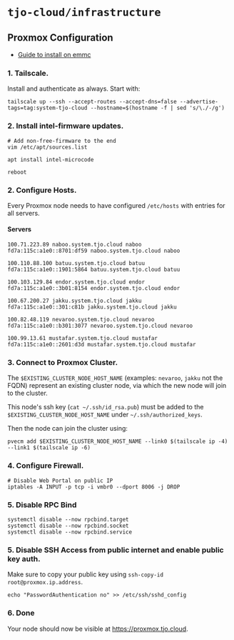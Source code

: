 # `tjo-cloud/infrastructure`

## Proxmox Configuration

* [Guide to install on emmc](https://ibug.io/blog/2022/03/install-proxmox-ve-emmc/)

### 1. Tailscale.
Install and authenticate as always. Start with:

```
tailscale up --ssh --accept-routes --accept-dns=false --advertise-tags=tag:system-tjo-cloud --hostname=$(hostname -f | sed 's/\./-/g')

```

### 2. Install intel-firmware updates.

```
# Add non-free-firmware to the end
vim /etc/apt/sources.list

apt install intel-microcode

reboot
```

### 2. Configure Hosts.
Every Proxmox node needs to have configured `/etc/hosts` with entries for all servers.


#### Servers

```
100.71.223.89 naboo.system.tjo.cloud naboo
fd7a:115c:a1e0::8701:df59 naboo.system.tjo.cloud naboo

100.110.88.100 batuu.system.tjo.cloud batuu
fd7a:115c:a1e0::1901:5864 batuu.system.tjo.cloud batuu

100.103.129.84 endor.system.tjo.cloud endor
fd7a:115c:a1e0::3b01:8154 endor.system.tjo.cloud endor

100.67.200.27 jakku.system.tjo.cloud jakku
fd7a:115c:a1e0::301:c81b jakku.system.tjo.cloud jakku

100.82.48.119 nevaroo.system.tjo.cloud nevaroo
fd7a:115c:a1e0::b301:3077 nevaroo.system.tjo.cloud nevaroo

100.99.13.61 mustafar.system.tjo.cloud mustafar
fd7a:115c:a1e0::2601:d3d mustafar.system.tjo.cloud mustafar
```

### 3. Connect to Proxmox Cluster.

The `$EXISTING_CLUSTER_NODE_HOST_NAME` (examples: `nevaroo`, `jakku` not the FQDN) represent an existing cluster node, via which the new node will join to the cluster.

This node's ssh key (`cat ~/.ssh/id_rsa.pub`) must be added to the `$EXISTING_CLUSTER_NODE_HOST_NAME` under `~/.ssh/authorized_keys`.

Then the node can join the cluster using:

```
pvecm add $EXISTING_CLUSTER_NODE_HOST_NAME --link0 $(tailscale ip -4) --link1 $(tailscale ip -6)
```

### 4. Configure Firewall.

```
# Disable Web Portal on public IP
iptables -A INPUT -p tcp -i vmbr0 --dport 8006 -j DROP
```

### 5. Disable RPC Bind

```
systemctl disable --now rpcbind.target
systemctl disable --now rpcbind.socket
systemctl disable --now rpcbind.service
```

### 5. Disable SSH Access from public internet and enable public key auth.

Make sure to copy your public key using `ssh-copy-id root@proxmox.ip.address`.

```
echo "PasswordAuthentication no" >> /etc/ssh/sshd_config
```

### 6. Done

Your node should now be visible at https://proxmox.tjo.cloud.
